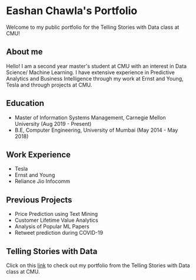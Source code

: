 # Eashan Chawla's Portfolio

Welcome to my public portfolio for the Telling Stories with Data class at CMU!

## About me
Hello! I am a second year master's student at CMU with an interest in Data Science/ Machine Learning. I have extensive experience in Predictive Analytics and Business Intelligence through my work at Ernst and Young, Tesla and through projects at CMU. 

## Education
- Master of Information Systems Management, Carnegie Mellon University      (Aug 2019 - Present)
- B.E, Computer Engineering, University of Mumbai   (May 2014 - May 2018)

## Work Experience
- Tesla
- Ernst and Young
- Reliance Jio Infocomm

## Previous Projects
- Price Prediction using Text Mining
- Customer Lifetime Value Analytics
- Analysis of Popular ML Papers
- Retweet prediction during COVID-19

## Telling Stories with Data
Click on this [link](TSWD.md) to check out my portfolio from the Telling Stories with Data class at CMU. 
